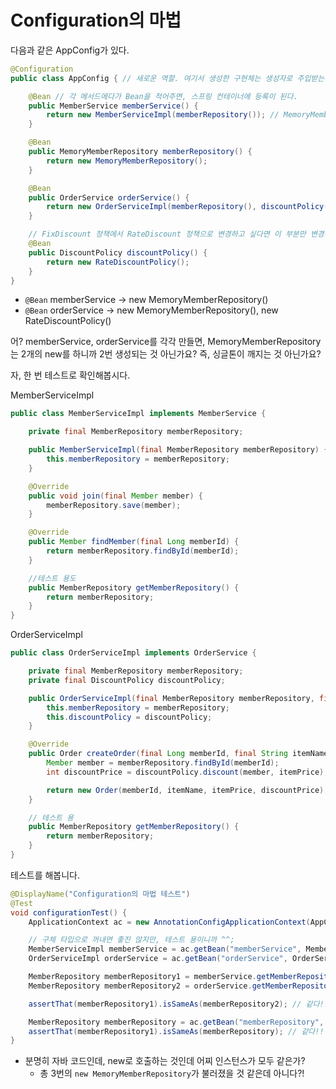 # Configuration의 마법

다음과 같은 AppConfig가 있다.
````java
@Configuration
public class AppConfig { // 새로운 역할. 여기서 생성한 구현체는 생성자로 주입받는다. (애플리케이션의 설정 정보)

    @Bean // 각 메서드에다가 Bean을 적어주면, 스프링 컨테이너에 등록이 된다.
    public MemberService memberService() {
        return new MemberServiceImpl(memberRepository()); // MemoryMemberRepository를 사용하고 싶을 때(구체적인 곳은 여기서 지정한다.)
    }

    @Bean
    public MemoryMemberRepository memberRepository() {
        return new MemoryMemberRepository();
    }

    @Bean
    public OrderService orderService() {
        return new OrderServiceImpl(memberRepository(), discountPolicy());
    }

    // FixDiscount 정책에서 RateDiscount 정책으로 변경하고 싶다면 이 부분만 변경해주면 된다.
    @Bean
    public DiscountPolicy discountPolicy() {
        return new RateDiscountPolicy();
    }
}
````

- `@Bean` memberService -> new MemoryMemberRepository()
- `@Bean` orderService -> new MemoryMemberRepository(), new RateDiscountPolicy()

어? memberService, orderService를 각각 만들면, MemoryMemberRepository는 2개의 new를 하니까 2번 생성되는 것 아닌가요? 즉, 싱글톤이 깨지는 것 아닌가요?

자, 한 번 테스트로 확인해봅시다.

MemberServiceImpl
```java
public class MemberServiceImpl implements MemberService {

    private final MemberRepository memberRepository;

    public MemberServiceImpl(final MemberRepository memberRepository) {
        this.memberRepository = memberRepository;
    }

    @Override
    public void join(final Member member) {
        memberRepository.save(member);
    }

    @Override
    public Member findMember(final Long memberId) {
        return memberRepository.findById(memberId);
    }

    //테스트 용도
    public MemberRepository getMemberRepository() {
        return memberRepository;
    }
}
```

OrderServiceImpl
```java
public class OrderServiceImpl implements OrderService {

    private final MemberRepository memberRepository;
    private final DiscountPolicy discountPolicy;

    public OrderServiceImpl(final MemberRepository memberRepository, final DiscountPolicy discountPolicy) {
        this.memberRepository = memberRepository;
        this.discountPolicy = discountPolicy;
    }

    @Override
    public Order createOrder(final Long memberId, final String itemName, final int itemPrice) {
        Member member = memberRepository.findById(memberId);
        int discountPrice = discountPolicy.discount(member, itemPrice);

        return new Order(memberId, itemName, itemPrice, discountPrice);
    }

    // 테스트 용
    public MemberRepository getMemberRepository() {
        return memberRepository;
    }
}
```

테스트를 해봅니다.
```java
@DisplayName("Configuration의 마법 테스트")
@Test
void configurationTest() {
    ApplicationContext ac = new AnnotationConfigApplicationContext(AppConfig.class);

    // 구체 타입으로 꺼내면 좋진 않지만, 테스트 용이니까 ^^;
    MemberServiceImpl memberService = ac.getBean("memberService", MemberServiceImpl.class);
    OrderServiceImpl orderService = ac.getBean("orderService", OrderServiceImpl.class);

    MemberRepository memberRepository1 = memberService.getMemberRepository();
    MemberRepository memberRepository2 = orderService.getMemberRepository();

    assertThat(memberRepository1).isSameAs(memberRepository2); // 같다!!

    MemberRepository memberRepository = ac.getBean("memberRepository", MemberRepository.class); // 스프링 컨테이너에 등록된 진짜 Bean
    assertThat(memberRepository1).isSameAs(memberRepository); // 같다!!
}
```
- 분명히 자바 코드인데, new로 호출하는 것인데 어찌 인스턴스가 모두 같은가?
    - 총 3번의 `new MemoryMemberRepository`가 불러졌을 것 같은데 아니다?!
    